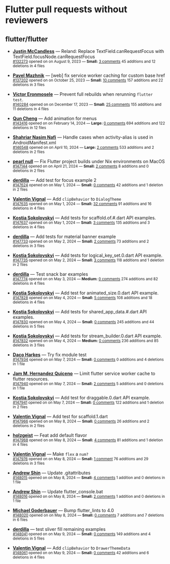 # Flutter pull requests without reviewers

## flutter/flutter

* **[Justin McCandless](https://github.com/justinmc)** &mdash; Reland: Replace TextField.canRequestFocus with TextField.focusNode.canRequestFocus<br />
    <sub>[#132273](https://github.com/flutter/flutter/pull/132273) opened on on August 9, 2023 &mdash; **Small:** [3 comments](https://github.com/flutter/flutter/pull/132273) 45 additions and 12 deletions in 4 files</sub><br />

* **[Pavel Mazhnik](https://github.com/p-mazhnik)** &mdash; [web] fix service worker caching for custom base href<br />
    <sub>[#137202](https://github.com/flutter/flutter/pull/137202) opened on on October 25, 2023 &mdash; **Small:** [10 comments](https://github.com/flutter/flutter/pull/137202) 157 additions and 22 deletions in 3 files</sub><br />

* **[Victor Eronmosele](https://github.com/victoreronmosele)** &mdash; Prevent full rebuilds when rerunning `flutter test`.<br />
    <sub>[#140284](https://github.com/flutter/flutter/pull/140284) opened on on December 17, 2023 &mdash; **Small:** [25 comments](https://github.com/flutter/flutter/pull/140284) 155 additions and 11 deletions in 4 files</sub><br />

* **[Qun Cheng](https://github.com/QuncCccccc)** &mdash; Add animation for menus<br />
    <sub>[#143416](https://github.com/flutter/flutter/pull/143416) opened on on February 14, 2024 &mdash; **Large:** [0 comments](https://github.com/flutter/flutter/pull/143416) 694 additions and 122 deletions in 12 files</sub><br />

* **[Shahriar Nasim Nafi](https://github.com/SNNafi)** &mdash; Handle cases when activity-alias is used in AndroidManifest.xml<br />
    <sub>[#146548](https://github.com/flutter/flutter/pull/146548) opened on on April 10, 2024 &mdash; **Large:** [2 comments](https://github.com/flutter/flutter/pull/146548) 533 additions and 2 deletions in 2 files</sub><br />

* **[pearl null](https://github.com/asyncmeow)** &mdash; Fix Flutter project builds under Nix environments on MacOS<br />
    <sub>[#147144](https://github.com/flutter/flutter/pull/147144) opened on on April 21, 2024 &mdash; **Small:** [2 comments](https://github.com/flutter/flutter/pull/147144) 8 additions and 0 deletions in 2 files</sub><br />

* **[derdilla](https://github.com/NobodyForNothing)** &mdash; Add test for focus example 2<br />
    <sub>[#147624](https://github.com/flutter/flutter/pull/147624) opened on on May 1, 2024 &mdash; **Small:** [0 comments](https://github.com/flutter/flutter/pull/147624) 42 additions and 1 deletion in 2 files</sub><br />

* **[Valentin Vignal](https://github.com/ValentinVignal)** &mdash; Add `clipBehavior` to `DialogTheme`<br />
    <sub>[#147635](https://github.com/flutter/flutter/pull/147635) opened on on May 1, 2024 &mdash; **Small:** [32 comments](https://github.com/flutter/flutter/pull/147635) 91 additions and 16 deletions in 4 files</sub><br />

* **[Kostia Sokolovskyi](https://github.com/ksokolovskyi)** &mdash; Add tests for scaffold.of.#.dart API examples.<br />
    <sub>[#147637](https://github.com/flutter/flutter/pull/147637) opened on on May 1, 2024 &mdash; **Small:** [3 comments](https://github.com/flutter/flutter/pull/147637) 135 additions and 3 deletions in 4 files</sub><br />

* **[derdilla](https://github.com/NobodyForNothing)** &mdash; Add tests for material banner example<br />
    <sub>[#147733](https://github.com/flutter/flutter/pull/147733) opened on on May 2, 2024 &mdash; **Small:** [2 comments](https://github.com/flutter/flutter/pull/147733) 73 additions and 2 deletions in 3 files</sub><br />

* **[Kostia Sokolovskyi](https://github.com/ksokolovskyi)** &mdash; Add tests for logical_key_set.0.dart API example.<br />
    <sub>[#147735](https://github.com/flutter/flutter/pull/147735) opened on on May 2, 2024 &mdash; **Small:** [3 comments](https://github.com/flutter/flutter/pull/147735) 118 additions and 1 deletion in 2 files</sub><br />

* **[derdilla](https://github.com/NobodyForNothing)** &mdash; Test snack bar examples<br />
    <sub>[#147774](https://github.com/flutter/flutter/pull/147774) opened on on May 3, 2024 &mdash; **Medium:** [0 comments](https://github.com/flutter/flutter/pull/147774) 274 additions and 82 deletions in 4 files</sub><br />

* **[Kostia Sokolovskyi](https://github.com/ksokolovskyi)** &mdash; Add test for animated_size.0.dart API example.<br />
    <sub>[#147828](https://github.com/flutter/flutter/pull/147828) opened on on May 4, 2024 &mdash; **Small:** [5 comments](https://github.com/flutter/flutter/pull/147828) 108 additions and 18 deletions in 4 files</sub><br />

* **[Kostia Sokolovskyi](https://github.com/ksokolovskyi)** &mdash; Add tests for shared_app_data.#.dart API examples.<br />
    <sub>[#147830](https://github.com/flutter/flutter/pull/147830) opened on on May 4, 2024 &mdash; **Small:** [0 comments](https://github.com/flutter/flutter/pull/147830) 245 additions and 44 deletions in 5 files</sub><br />

* **[Kostia Sokolovskyi](https://github.com/ksokolovskyi)** &mdash; Add tests for stream_builder.0.dart API example.<br />
    <sub>[#147832](https://github.com/flutter/flutter/pull/147832) opened on on May 4, 2024 &mdash; **Medium:** [0 comments](https://github.com/flutter/flutter/pull/147832) 236 additions and 85 deletions in 3 files</sub><br />

* **[Daco Harkes](https://github.com/dcharkes)** &mdash; Try fix module test<br />
    <sub>[#147934](https://github.com/flutter/flutter/pull/147934) opened on on May 7, 2024 &mdash; **Small:** [0 comments](https://github.com/flutter/flutter/pull/147934) 0 additions and 4 deletions in 1 file</sub><br />

* **[Jam M. Hernandez Quiceno](https://github.com/JamMarHer)** &mdash; Limit flutter service worker cache to flutter resources.<br />
    <sub>[#147940](https://github.com/flutter/flutter/pull/147940) opened on on May 7, 2024 &mdash; **Small:** [2 comments](https://github.com/flutter/flutter/pull/147940) 5 additions and 0 deletions in 1 file</sub><br />

* **[Kostia Sokolovskyi](https://github.com/ksokolovskyi)** &mdash; Add test for draggable.0.dart API example.<br />
    <sub>[#147941](https://github.com/flutter/flutter/pull/147941) opened on on May 7, 2024 &mdash; **Small:** [0 comments](https://github.com/flutter/flutter/pull/147941) 122 additions and 1 deletion in 2 files</sub><br />

* **[Valentin Vignal](https://github.com/ValentinVignal)** &mdash; Add test for scaffold.1.dart<br />
    <sub>[#147966](https://github.com/flutter/flutter/pull/147966) opened on on May 8, 2024 &mdash; **Small:** [0 comments](https://github.com/flutter/flutter/pull/147966) 26 additions and 2 deletions in 2 files</sub><br />

* **[holzgeist](https://github.com/holzgeist)** &mdash; Feat add default flavor<br />
    <sub>[#147968](https://github.com/flutter/flutter/pull/147968) opened on on May 8, 2024 &mdash; **Small:** [4 comments](https://github.com/flutter/flutter/pull/147968) 81 additions and 1 deletion in 4 files</sub><br />

* **[Valentin Vignal](https://github.com/ValentinVignal)** &mdash; Make `flex` a `num?`<br />
    <sub>[#147976](https://github.com/flutter/flutter/pull/147976) opened on on May 8, 2024 &mdash; **Small:** [1 comment](https://github.com/flutter/flutter/pull/147976) 76 additions and 29 deletions in 3 files</sub><br />

* **[Andrew Shin](https://github.com/As90909w)** &mdash; Update .gitattributes<br />
    <sub>[#148015](https://github.com/flutter/flutter/pull/148015) opened on on May 8, 2024 &mdash; **Small:** [4 comments](https://github.com/flutter/flutter/pull/148015) 1 addition and 0 deletions in 1 file</sub><br />

* **[Andrew Shin](https://github.com/As90909w)** &mdash; Update flutter_console.bat<br />
    <sub>[#148016](https://github.com/flutter/flutter/pull/148016) opened on on May 8, 2024 &mdash; **Small:** [2 comments](https://github.com/flutter/flutter/pull/148016) 1 addition and 0 deletions in 1 file</sub><br />

* **[Michael Goderbauer](https://github.com/goderbauer)** &mdash; Bump flutter_lints to 4.0<br />
    <sub>[#148020](https://github.com/flutter/flutter/pull/148020) opened on on May 8, 2024 &mdash; **Small:** [0 comments](https://github.com/flutter/flutter/pull/148020) 7 additions and 7 deletions in 6 files</sub><br />

* **[derdilla](https://github.com/NobodyForNothing)** &mdash; test sliver fill remaining examples<br />
    <sub>[#148041](https://github.com/flutter/flutter/pull/148041) opened on on May 9, 2024 &mdash; **Small:** [0 comments](https://github.com/flutter/flutter/pull/148041) 149 additions and 4 deletions in 5 files</sub><br />

* **[Valentin Vignal](https://github.com/ValentinVignal)** &mdash; Add `clipBehavior` to `DrawerThemeData`<br />
    <sub>[#148061](https://github.com/flutter/flutter/pull/148061) opened on on May 9, 2024 &mdash; **Small:** [0 comments](https://github.com/flutter/flutter/pull/148061) 42 additions and 6 deletions in 4 files</sub><br />

